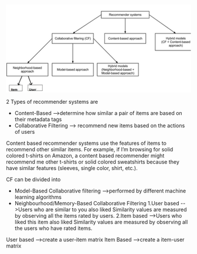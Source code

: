 ![image](Recommender_Systems.jpg)

2 Types of recommender systems are 
* Content-Based -->determine how similar a pair of items are based on their metadata tags
* Collaborative Filtering --> recommend new items based on the actions of users

Content based recommender systems use the features of items to recommend other similar items. For example, if I’m browsing for solid colored t-shirts on Amazon, a content based recommender might recommend me other t-shirts or solid colored sweatshirts because they have similar features (sleeves, single color, shirt, etc.).

CF can be divided into 
* Model-Based Collaborative filtering -->performed by different machine learning algorithms
* Neighbourhood/Memory-Based Collaborative Filtering 
	1.User based -->Users who are similar to you also liked
	Similarity values are measured by observing all the items rated by users.
	2.Item based -->Users who liked this item also liked
	Similarity values are measured by observing all the users who have rated items.

User based -->create a user-item matrix
Item Based -->create a item-user matrix